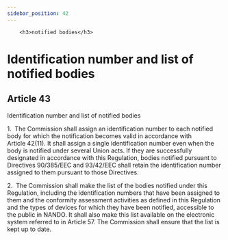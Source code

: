 ```yaml
---
sidebar_position: 42
---
```

        <h3>notified bodies</h3>
<h1>Identification number and list of notified bodies</h1>
<h2>Article 43</h2>
   <p class="stitle-article-norm">Identification number and list of notified bodies</p>
   <p class="norm">1.&nbsp;&nbsp;The Commission shall assign an 
identification number to each notified body for which the notification 
becomes valid in accordance with Article&nbsp;42(11). It shall assign a 
single identification number even when the body is notified under 
several Union acts. If they are successfully designated in accordance 
with this Regulation, bodies notified pursuant to 
Directives&nbsp;90/385/EEC and 93/42/EEC shall retain the identification
 number assigned to them pursuant to those Directives.</p>
   <p class="norm">2.&nbsp;&nbsp;The Commission shall make the list of 
the bodies notified under this Regulation, including the identification 
numbers that have been assigned to them and the conformity assessment 
activities as defined in this Regulation and the types of devices for 
which they have been notified, accessible to the public in NANDO. It 
shall also make this list available on the electronic system referred to
 in Article&nbsp;57. The Commission shall ensure that the list is kept 
up to date.</p>